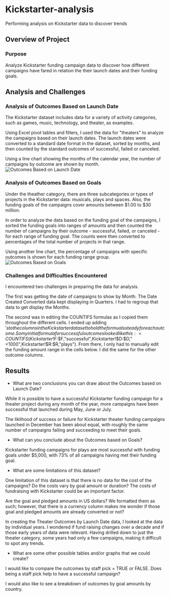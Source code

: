# Kickstarter-analysis
Performing analysis on Kickstarter data to discover trends

## Overview of Project
### Purpose
Analyze Kickstarter funding campaign data to discover how different campaigns have fared in relation the their launch dates and their funding goals.

## Analysis and Challenges

### Analysis of Outcomes Based on Launch Date
The Kickstarter dataset includes data for a variety of activity categories, such as games, music, technology, and theater, as examples. 

Using Excel pivot tables and filters, I used the data for "theaters" to analyze the campaigns based on their launch dates. The launch dates were converted to a standard date format in the dataset, sorted by months, and then counted by the standard outcomes of successful, failed or canceled. 

Using a line chart showing the months of the calendar year, the number of campaigns by outcome are shown by month.  
![Outcomes Based on Launch Date]()

### Analysis of Outcomes Based on Goals
Under the theather category, there are three subcategories or types of projects in the Kickstarter data: musicals, plays and spaces. Also, the funding goals of the campaigns cover amounts between $1.00 to $30 million. 

In order to analyze the data based on the funding goal of the campaigns, I sorted the funding goals into ranges of amounts and then counted the number of campaigns by their outcome - successful, failed, or canceled - for each range of funding goal. The counts were then converted to percentages of the total number of projects in that range. 

Using another line chart, the percentage of campaigns with specific outcomes is shown for each funding range group.
![Outcomes Based on Goals]()

### Challenges and Difficulties Encountered
I encountered two challenges in preparing the data for analysis. 

The first was getting the date of campaigns to show by Month. The Date Created Converted data kept displaying in Quarters. I had to regroup that data to get display the Months.

The second was in editing the COUNTIFS formulas as I copied them throughout the different cells. I ended up adding $'s to the columns in the Kickstarter dataset to hold the formuals steady for each outcome. So my initial formula for successful outcomes looked like this: =COUNTIFS(Kickstarter!$F:$F,"successful",Kickstarter!$D:$D,"<1000",Kickstarter!$R:$R,"plays"). From there, I only had to manually edit the funding amount range in the cells below. I did the same for the other outcome columns.

## Results

- What are two conclusions you can draw about the Outcomes based on Launch Date? 

While it is possible to have a successful Kickstarter funding campaign for a theater project during any month of the year, more campaigns have been successful that launched during May, June or July.

The liklihood of success or failure for Kickstarter theater funding campaigns launched in December has been about equal, with roughly the same number of campaigns failing and succeeding to meet their goals.

- What can you conclude about the Outcomes based on Goals?

Kickstarter funding campaigns for plays are most successful with funding goals under $5,000, with 73% of all campaigns having met their funding goal. 

- What are some limitations of this dataset?

One limitation of this dataset is that there is no data for the cost of the campaigns? Do the costs vary by goal amount or duration? The costs of fundraising with Kickstarter could be an important factor. 

Are the goal and pledged amounts in US dollars? We formatted them as such; however, that there is a currency column makes me wonder if those goal and pledged amounts are already converted or not?

In creating the Theater Outcomes by Launch Date data, I looked at the data by individual years. I wondered if fund raising changes over a decade and if those early years of data were relevant. Having drilled down to just the theater category, some years had only a few campaigns, making it difficult to spot any trends.

- What are some other possible tables and/or graphs that we could create?

I would like to compare the outcomes by staff pick = TRUE or FALSE. Does being a staff pick help to have a successful campaign? 

I would also like to see a breakdown of outcomes by goal amounts by country. 